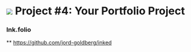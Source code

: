 # ![](https://ga-dash.s3.amazonaws.com/production/assets/logo-9f88ae6c9c3871690e33280fcf557f33.png) Project #4: Your Portfolio Project

### Ink.folio

** https://github.com/jord-goldberg/inked
